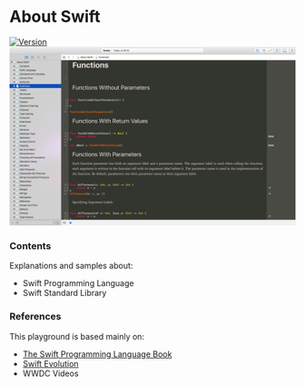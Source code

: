 # About Swift
[![Version](https://img.shields.io/badge/swift-6-orange.svg)](https://swift.org/)
![header](header.png)

### Contents
Explanations and samples about: 
* Swift Programming Language
* Swift Standard Library

### References
This playground is based mainly on: 
* [The Swift Programming Language Book](https://developer.apple.com/library/content/documentation/Swift/Conceptual/Swift_Programming_Language/index.html)
* [Swift Evolution](https://www.swift.org/swift-evolution)
* WWDC Videos

